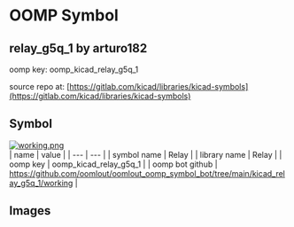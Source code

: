 # OOMP Symbol  
## relay_g5q_1  by arturo182  
  
oomp key: oomp_kicad_relay_g5q_1  
  
source repo at: [https://gitlab.com/kicad/libraries/kicad-symbols](https://gitlab.com/kicad/libraries/kicad-symbols)  
## Symbol  
  
[![working.png](working_600.png)](working.png)  
| name | value | 
| --- | --- | 
| symbol name | Relay | 
| library name | Relay | 
| oomp key | oomp_kicad_relay_g5q_1 | 
| oomp bot github | https://github.com/oomlout/oomlout_oomp_symbol_bot/tree/main/kicad_relay_g5q_1/working | 
## Images  
